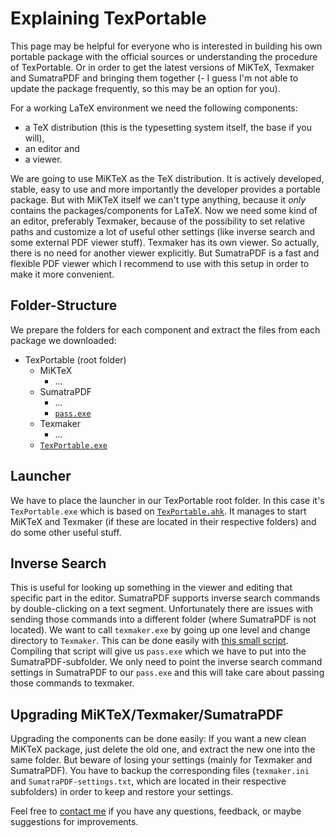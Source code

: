 [contact me]: mailto:info@symera.de?subject=TexPortable

# Explaining TexPortable

This page may be helpful for everyone who is interested in building his own portable package with the official sources or understanding the procedure of TexPortable. Or in order to get the latest versions of MiKTeX, Texmaker and SumatraPDF and bringing them together (- I guess I'm not able to update the package frequently, so this may be an option for you).

For a working LaTeX environment we need the following components:
* a TeX distribution (this is the typesetting system itself, the base if you will),
* an editor and
* a viewer.

We are going to use MiKTeX as the TeX distribution. It is actively developed, stable, easy to use and more importantly the developer provides a portable package. But with MiKTeX itself we can't type anything, because it *only* contains the packages/components for LaTeX. Now we need some kind of an editor, preferably Texmaker, because of the possibility to set relative paths and customize a lot of useful other settings (like inverse search and some external PDF viewer stuff). Texmaker has its own viewer. So actually, there is no need for another viewer explicitly. But SumatraPDF is a fast and flexible PDF viewer which I recommend to use with this setup in order to make it more convenient.

## Folder-Structure

We prepare the folders for each component and extract the files from each package we downloaded:

* TexPortable (root folder)
  * MiKTeX
    * ...
  * SumatraPDF
    * ...
    * [`pass.exe`](#inverse-search)
  * Texmaker
    * ...
  * [`TexPortable.exe`](#launcher)

## Launcher

We have to place the launcher in our TexPortable root folder. In this case it's `TexPortable.exe` which is based on [`TexPortable.ahk`](ahk/TexPortable.ahk). It manages to start MiKTeX and Texmaker (if these are located in their respective folders) and do some other useful stuff.

## Inverse Search

This is useful for looking up something in the viewer and editing that specific part in the editor. SumatraPDF supports inverse search commands by double-clicking on a text segment. Unfortunately there are issues with sending those commands into a different folder (where SumatraPDF is not located). We want to call `texmaker.exe` by going up one level and change directory to `Texmaker`. This can be done easily with [this small script](ahk/pass.ahk). Compiling that script will give us `pass.exe`  which we have to put into the SumatraPDF-subfolder. We only need to point the inverse search command settings in SumatraPDF to our `pass.exe` and this will take care about passing those commands to texmaker.

## Upgrading MiKTeX/Texmaker/SumatraPDF

Upgrading the components can be done easily: If you want a new clean MiKTeX package, just delete the old one, and extract the new one into the same folder. But beware of losing your settings (mainly for Texmaker and SumatraPDF). You have to backup the corresponding files (`texmaker.ini` and `SumatraPDF-settings.txt`, which are located in their respective subfolders) in order to keep and restore your settings.

Feel free to [contact me] if you have any questions, feedback, or maybe suggestions for improvements.
